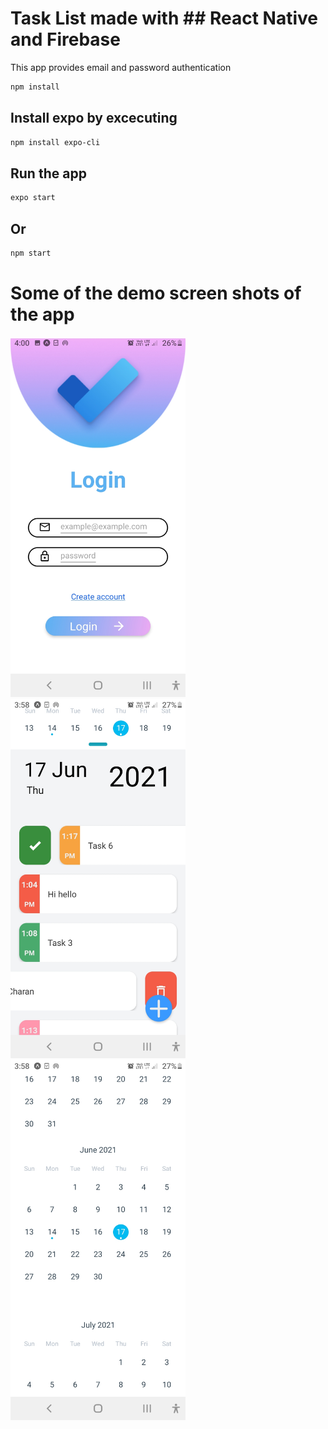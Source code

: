 # Task List made with ## React Native and Firebase

This app provides email and password authentication 

```bash
npm install
```
## Install  expo by excecuting 

```bash
npm install expo-cli
```

## Run the app

```bash
expo start 
```
## Or
```bash
npm start
```
# Some of the demo screen shots of the app
<!-- <div float="left"> -->
<img src='assets/images/login.jpg' width=280/>      <img src='assets/images/demo_1.jpg' width=280/>      <img src='assets/images/calender.jpg' width=280/>
<!-- </div> -->
